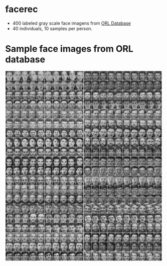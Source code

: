 # facerec

- 400 labeled gray scale face imagens from [ORL Database](http://cam-orl.co.uk/facedatabase.html)
- 40 individuals, 10 samples per person.

# Sample face images from ORL database
![Samples face images](/The-face-image-data-from-the-ORL-database.png)
